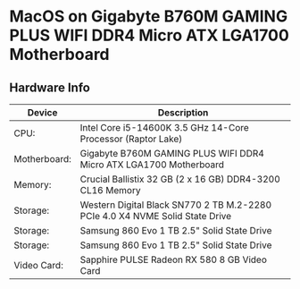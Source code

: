 # MacOS on Gigabyte B760M GAMING PLUS WIFI DDR4 Micro ATX LGA1700 Motherboard

## Hardware Info


| Device       | Description                                                                                                                                 |
|--------------|------------------------------------------------------------------------------|
| CPU:         | Intel Core i5-14600K 3.5 GHz 14-Core Processor (Raptor Lake)                 |
| Motherboard: | Gigabyte B760M GAMING PLUS WIFI DDR4 Micro ATX LGA1700 Motherboard           |
| Memory:      | Crucial Ballistix 32 GB (2 x 16 GB) DDR4-3200 CL16 Memory                    |
| Storage:     | Western Digital Black SN770 2 TB M.2-2280 PCIe 4.0 X4 NVME Solid State Drive |
| Storage:     | Samsung 860 Evo 1 TB 2.5" Solid State Drive                                  |
| Storage:     | Samsung 860 Evo 1 TB 2.5" Solid State Drive                                  |
| Video Card:  | Sapphire PULSE Radeon RX 580 8 GB Video Card                                 |

